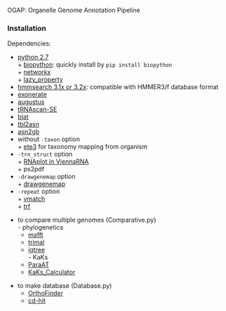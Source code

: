 OGAP: Organelle Genome Annotation Pipeline

### Installation ###
Dependencies:
+    [python 2.7](https://www.python.org/)  
    +   [biopython](https://biopython.org/): quickly install by `pip install biopython`  
    +   [networkx](http://networkx.github.io/)  
    +   [lazy_property](https://github.com/jackmaney/lazy-property)  
+    [hmmsearch 3.1x or 3.2x](http://hmmer.org/): compatible with HMMER3/f database format  
+    [exonerate](https://www.ebi.ac.uk/about/vertebrate-genomics/software/exonerate)
+    [augustus](http://bioinf.uni-greifswald.de/webaugustus/)
+    [tRNAscan-SE](http://trna.ucsc.edu/software/)
+    [blat](http://hgdownload.cse.ucsc.edu/admin/exe/linux.x86_64/blat/)
+    [tbl2asn](https://ftp.ncbi.nih.gov/toolbox/ncbi_tools/converters/by_program/tbl2asn/)
+    [asn2gb](https://ftp.ncbi.nih.gov/toolbox/ncbi_tools/converters/by_program/asn2gb/)
+    without `-taxon` option  
    +    [ete3](http://etetoolkit.org/) for taxonomy mapping from organism
+    `-trn_struct` option  
    +   [RNAplot in ViennaRNA](https://www.tbi.univie.ac.at/RNA/)  
    +   ps2pdf  
+    `-drawgenemap` option  
    +   [drawgenemap](https://chlorobox.mpimp-golm.mpg.de/OGDraw-Downloads.html)  
+    `-repeat` option  
    +   [vmatch](http://www.vmatch.de/)  
    +   [trf](http://tandem.bu.edu/trf/trf.html)  

-    to compare multiple genomes (Comparative.py)  
    -    phylogenetics  
        -    [mafft](https://mafft.cbrc.jp/alignment/software/)  
        -    [trimal](http://trimal.cgenomics.org/)  
        -    [iqtree](http://www.iqtree.org/)  
    -    KaKs  
        -    [ParaAT](http://bigd.big.ac.cn/tools/paraat)  
        -    [KaKs_Calculator](https://bigd.big.ac.cn/tools/kaks)  

*   to make database (Database.py)  
    *   [OrthoFinder](https://github.com/davidemms/OrthoFinder)  
    *   [cd-hit](http://cd-hit.org/)  

